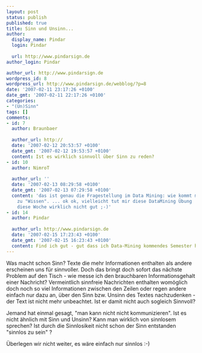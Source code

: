 ```yaml
---
layout: post
status: publish
published: true
title: Sinn und Unsinn...
author:
  display_name: Pindar
  login: Pindar
  
  url: http://www.pindarsign.de
author_login: Pindar

author_url: http://www.pindarsign.de
wordpress_id: 8
wordpress_url: http://www.pindarsign.de/webblog/?p=8
date: '2007-02-11 23:17:26 +0100'
date_gmt: '2007-02-11 22:17:26 +0100'
categories:
- "(Un)Sinn"
tags: []
comments:
- id: 7
  author: Braunbaer
  
  author_url: http://
  date: '2007-02-12 20:53:57 +0100'
  date_gmt: '2007-02-12 19:53:57 +0100'
  content: Ist es wirklich sinnvoll über Sinn zu reden?
- id: 10
  author: NimroT
  
  author_url: ''
  date: '2007-02-13 08:29:58 +0100'
  date_gmt: '2007-02-13 07:29:58 +0100'
  content: 'das ist genau die Fragestellung im Data Mining: wie kommt man von "Informationen"
    zu "Wissen". ... ok ok, vielleicht tut mir diese DataMining Übung
    diese Woche wirklich nicht gut ;-)'
- id: 14
  author: Pindar
  
  author_url: http://www.pindarsign.de
  date: '2007-02-15 17:23:43 +0100'
  date_gmt: '2007-02-15 16:23:43 +0100'
  content: Find ich gut - gut dass ich Data-Mining kommendes Semester höre.
---
```

<p>Was macht schon Sinn? Texte die mehr Informationen enthalten als andere erscheinen uns für sinnvoller. Doch das bringt doch sofort das nächste Problem auf den Tisch - wie messe ich den brauchbaren Informationsgehalt einer Nachricht? Vermeintlich sinnfreie Nachrichten enthalten womöglich doch noch so viel Informationen zwischen den Zeilen oder regen andere einfach nur dazu an, über den Sinn bzw. Unsinn des Textes nachzudenken - der Text ist nicht mehr unbeachtet. Ist er damit nicht auch sogleich Sinnvoll?</p>
<p>Jemand hat einmal gesagt, "man kann nicht nicht kommunizieren". Ist es nicht ähnlich mit Sinn und Unsinn? Kann man wirklich von sinnlosem sprechen? Ist durch die Sinnlosikeit nicht schon der Sinn entstanden "sinnlos zu sein" ?</p>
<p>Überlegen wir nicht weiter, es wäre einfach nur sinnlos :-)</p>
